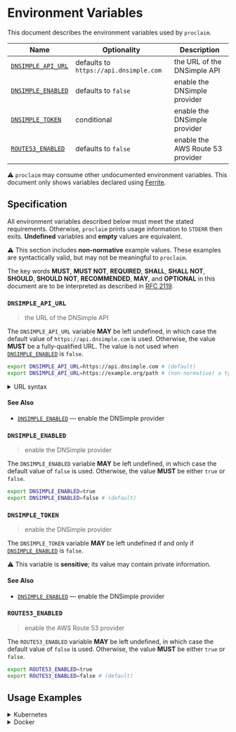 # Environment Variables

This document describes the environment variables used by `proclaim`.

| Name                 | Optionality                            | Description                      |
| -------------------- | -------------------------------------- | -------------------------------- |
| [`DNSIMPLE_API_URL`] | defaults to `https://api.dnsimple.com` | the URL of the DNSimple API      |
| [`DNSIMPLE_ENABLED`] | defaults to `false`                    | enable the DNSimple provider     |
| [`DNSIMPLE_TOKEN`]   | conditional                            | enable the DNSimple provider     |
| [`ROUTE53_ENABLED`]  | defaults to `false`                    | enable the AWS Route 53 provider |

⚠️ `proclaim` may consume other undocumented environment variables. This
document only shows variables declared using [Ferrite].

## Specification

All environment variables described below must meet the stated requirements.
Otherwise, `proclaim` prints usage information to `STDERR` then exits.
**Undefined** variables and **empty** values are equivalent.

⚠️ This section includes **non-normative** example values. These examples are
syntactically valid, but may not be meaningful to `proclaim`.

The key words **MUST**, **MUST NOT**, **REQUIRED**, **SHALL**, **SHALL NOT**,
**SHOULD**, **SHOULD NOT**, **RECOMMENDED**, **MAY**, and **OPTIONAL** in this
document are to be interpreted as described in [RFC 2119].

### `DNSIMPLE_API_URL`

> the URL of the DNSimple API

The `DNSIMPLE_API_URL` variable **MAY** be left undefined, in which case the
default value of `https://api.dnsimple.com` is used. Otherwise, the value
**MUST** be a fully-qualified URL. The value is not used when
[`DNSIMPLE_ENABLED`] is `false`.

```bash
export DNSIMPLE_API_URL=https://api.dnsimple.com # (default)
export DNSIMPLE_API_URL=https://example.org/path # (non-normative) a typical URL for a web page
```

<details>
<summary>URL syntax</summary>

A fully-qualified URL includes both a scheme (protocol) and a hostname. URLs are
not necessarily web addresses; `https://example.org` and
`mailto:contact@example.org` are both examples of fully-qualified URLs.

</details>

#### See Also

- [`DNSIMPLE_ENABLED`] — enable the DNSimple provider

### `DNSIMPLE_ENABLED`

> enable the DNSimple provider

The `DNSIMPLE_ENABLED` variable **MAY** be left undefined, in which case the
default value of `false` is used. Otherwise, the value **MUST** be either `true`
or `false`.

```bash
export DNSIMPLE_ENABLED=true
export DNSIMPLE_ENABLED=false # (default)
```

### `DNSIMPLE_TOKEN`

> enable the DNSimple provider

The `DNSIMPLE_TOKEN` variable **MAY** be left undefined if and only if
[`DNSIMPLE_ENABLED`] is `false`.

⚠️ This variable is **sensitive**; its value may contain private information.

#### See Also

- [`DNSIMPLE_ENABLED`] — enable the DNSimple provider

### `ROUTE53_ENABLED`

> enable the AWS Route 53 provider

The `ROUTE53_ENABLED` variable **MAY** be left undefined, in which case the
default value of `false` is used. Otherwise, the value **MUST** be either `true`
or `false`.

```bash
export ROUTE53_ENABLED=true
export ROUTE53_ENABLED=false # (default)
```

## Usage Examples

<details>
<summary>Kubernetes</summary>

This example shows how to define the environment variables needed by `proclaim`
on a [Kubernetes container] within a Kubenetes deployment manifest.

```yaml
apiVersion: apps/v1
kind: Deployment
metadata:
  name: example-deployment
spec:
  template:
    spec:
      containers:
        - name: example-container
          env:
            - name: DNSIMPLE_API_URL # the URL of the DNSimple API (defaults to https://api.dnsimple.com)
              value: https://api.dnsimple.com
            - name: DNSIMPLE_ENABLED # enable the DNSimple provider (defaults to false)
              value: "false"
            - name: DNSIMPLE_TOKEN # enable the DNSimple provider
              value: foo
            - name: ROUTE53_ENABLED # enable the AWS Route 53 provider (defaults to false)
              value: "false"
```

Alternatively, the environment variables can be defined within a [config map][kubernetes config map]
then referenced from a deployment manifest using `configMapRef`.

```yaml
apiVersion: v1
kind: ConfigMap
metadata:
  name: example-config-map
data:
  DNSIMPLE_API_URL: https://api.dnsimple.com # the URL of the DNSimple API (defaults to https://api.dnsimple.com)
  DNSIMPLE_ENABLED: "false" # enable the DNSimple provider (defaults to false)
  DNSIMPLE_TOKEN: foo # enable the DNSimple provider
  ROUTE53_ENABLED: "false" # enable the AWS Route 53 provider (defaults to false)
---
apiVersion: apps/v1
kind: Deployment
metadata:
  name: example-deployment
spec:
  template:
    spec:
      containers:
        - name: example-container
          envFrom:
            - configMapRef:
                name: example-config-map
```

</details>

<details>
<summary>Docker</summary>

This example shows how to define the environment variables needed by `proclaim`
when running as a [Docker service] defined in a Docker compose file.

```yaml
service:
  example-service:
    environment:
      DNSIMPLE_API_URL: https://api.dnsimple.com # the URL of the DNSimple API (defaults to https://api.dnsimple.com)
      DNSIMPLE_ENABLED: "false" # enable the DNSimple provider (defaults to false)
      DNSIMPLE_TOKEN: foo # enable the DNSimple provider
      ROUTE53_ENABLED: "false" # enable the AWS Route 53 provider (defaults to false)
```

</details>

<!-- references -->

[`dnsimple_api_url`]: #DNSIMPLE_API_URL
[`dnsimple_enabled`]: #DNSIMPLE_ENABLED
[`dnsimple_token`]: #DNSIMPLE_TOKEN
[docker service]: https://docs.docker.com/compose/environment-variables/#set-environment-variables-in-containers
[ferrite]: https://github.com/dogmatiq/ferrite
[kubernetes config map]: https://kubernetes.io/docs/tasks/configure-pod-container/configure-pod-configmap/#configure-all-key-value-pairs-in-a-configmap-as-container-environment-variables
[kubernetes container]: https://kubernetes.io/docs/tasks/inject-data-application/define-environment-variable-container/#define-an-environment-variable-for-a-container
[rfc 2119]: https://www.rfc-editor.org/rfc/rfc2119.html
[`route53_enabled`]: #ROUTE53_ENABLED
